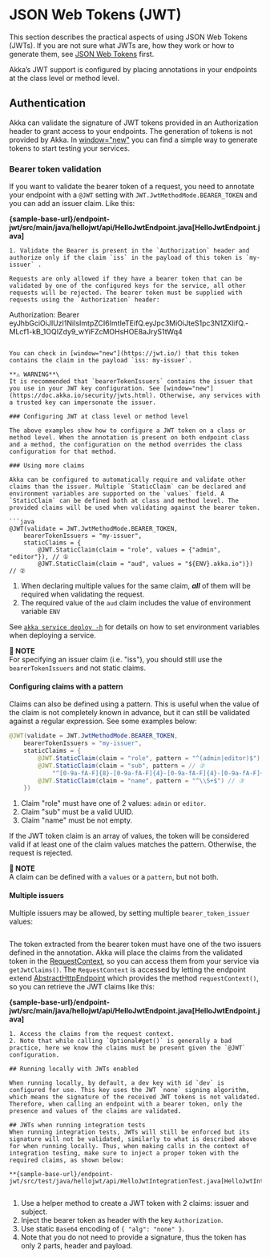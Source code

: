 # JSON Web Tokens (JWT)

This section describes the practical aspects of using JSON Web Tokens (JWTs). If you are not sure what JWTs are, how they work or how to generate them, see [JSON Web Tokens](security:jwts.adoc) first.

Akka’s JWT support is configured by placing annotations in your endpoints at the class level or method level.

## Authentication

Akka can validate the signature of JWT tokens provided in an Authorization header to grant access to your endpoints. The generation of tokens is not provided by Akka. In [window="new"](https://jwt.io/) you can find a simple way to generate tokens to start testing your services.

### Bearer token validation

If you want to validate the bearer token of a request, you need to annotate your endpoint with a `@JWT` setting with `JWT.JwtMethodMode.BEARER_TOKEN` and you can add an issuer claim. Like this:

**{sample-base-url}/endpoint-jwt/src/main/java/hellojwt/api/HelloJwtEndpoint.java[HelloJwtEndpoint.java]**


```
1. Validate the Bearer is present in the `Authorization` header and authorize only if the claim `iss` in the payload of this token is `my-issuer` .

Requests are only allowed if they have a bearer token that can be validated by one of the configured keys for the service, all other requests will be rejected. The bearer token must be supplied with requests using the `Authorization` header:

```
Authorization: Bearer eyJhbGciOiJIUzI1NiIsImtpZCI6ImtleTEifQ.eyJpc3MiOiJteS1pc3N1ZXIifQ.-MLcf1-kB_1OQIZdy9_wYiFZcMOHsHOE8aJryS1tWq4
```

You can check in [window="new"](https://jwt.io/) that this token contains the claim in the payload `iss: my-issuer`.

**⚠️ WARNING**\
It is recommended that `bearerTokenIssuers` contains the issuer that you use in your JWT key configuration. See [window="new"](https://doc.akka.io/security/jwts.html). Otherwise, any services with a trusted key can impersonate the issuer.

### Configuring JWT at class level or method level

The above examples show how to configure a JWT token on a class or method level. When the annotation is present on both endpoint class and a method, the configuration on the method overrides the class configuration for that method.

### Using more claims

Akka can be configured to automatically require and validate other claims than the issuer. Multiple `StaticClaim` can be declared and environment variables are supported on the `values` field. A `StaticClaim` can be defined both at class and method level. The provided claims will be used when validating against the bearer token.

```java
@JWT(validate = JWT.JwtMethodMode.BEARER_TOKEN,
    bearerTokenIssuers = "my-issuer",
    staticClaims = {
        @JWT.StaticClaim(claim = "role", values = {"admin", "editor"}), // ①
        @JWT.StaticClaim(claim = "aud", values = "${ENV}.akka.io")}) // ②
```
1. When declaring multiple values for the same claim, ***all*** of them will be required when validating the request.
2. The required value of the `aud` claim includes the value of environment variable `ENV`

See [`akka service deploy -h`](reference:cli/index.adoc) for details on how to set environment variables when deploying a service.

**📌 NOTE**\
For specifying an issuer claim (i.e. "iss"), you should still use the `bearerTokenIssuers` and not static claims.

#### Configuring claims with a pattern

Claims can also be defined using a pattern. This is useful when the value of the claim is not completely known in advance, but it can still be validated against a regular expression. See some examples below:

```java
@JWT(validate = JWT.JwtMethodMode.BEARER_TOKEN,
    bearerTokenIssuers = "my-issuer",
    staticClaims = {
        @JWT.StaticClaim(claim = "role", pattern = "^(admin|editor)$"), // ①
        @JWT.StaticClaim(claim = "sub", pattern = // ②
            "^[0-9a-fA-F]{8}-[0-9a-fA-F]{4}-[0-9a-fA-F]{4}-[0-9a-fA-F]{4}-[0-9a-fA-F]{12}$"),
        @JWT.StaticClaim(claim = "name", pattern = "^\\S+$") // ③
    })
```
1. Claim "role" must have one of 2 values: `admin` or `editor`.
2. Claim "sub" must be a valid UUID.
3. Claim "name" must be not empty.

If the JWT token claim is an array of values, the token will be considered valid if at least one of the claim values matches the pattern. Otherwise, the request is rejected.

**📌 NOTE**\
A claim can be defined with a `values` or a `pattern`, but not both.

#### Multiple issuers

Multiple issuers may be allowed, by setting multiple `bearer_token_issuer` values:

```java
```

The token extracted from the bearer token must have one of the two issuers defined in the annotation.
Akka will place the claims from the validated token in the [RequestContext](_attachments/api/akka/javasdk/http/RequestContext.html), so you can access them from your service via `getJwtClaims()`. The `RequestContext` is accessed by letting the endpoint extend [AbstractHttpEndpoint](_attachments/api/akka/javasdk/http/AbstractHttpEndpoint.html) which provides the method `requestContext()`, so you can retrieve the JWT claims like this:

**{sample-base-url}/endpoint-jwt/src/main/java/hellojwt/api/HelloJwtEndpoint.java[HelloJwtEndpoint.java]**


```
1. Access the claims from the request context.
2. Note that while calling `Optional#get()` is generally a bad practice, here we know the claims must be present given the `@JWT` configuration.

## Running locally with JWTs enabled

When running locally, by default, a dev key with id `dev` is configured for use. This key uses the JWT `none` signing algorithm, which means the signature of the received JWT tokens is not validated. Therefore, when calling an endpoint with a bearer token, only the presence and values of the claims are validated.

## JWTs when running integration tests
When running integration tests, JWTs will still be enforced but its signature will not be validated, similarly to what is described above for when running locally. Thus, when making calls in the context of integration testing, make sure to inject a proper token with the required claims, as shown below:

**{sample-base-url}/endpoint-jwt/src/test/java/hellojwt/api/HelloJwtIntegrationTest.java[HelloJwtIntegrationTest.java]**


```
1. Use a helper method to create a JWT token with 2 claims: issuer and subject.
2. Inject the bearer token as header with the key `Authorization`.
3. Use static `Base64` encoding of `{ "alg": "none" }`.
4. Note that you do not need to provide a signature, thus the token has only 2 parts, header and payload.
